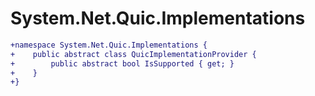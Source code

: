 # System.Net.Quic.Implementations

``` diff
+namespace System.Net.Quic.Implementations {
+    public abstract class QuicImplementationProvider {
+        public abstract bool IsSupported { get; }
+    }
+}
```
